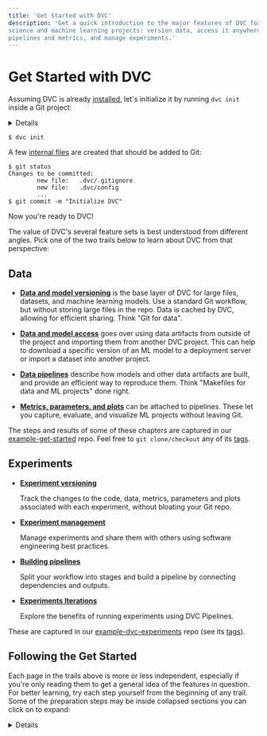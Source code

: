 ```yaml
---
title: 'Get Started with DVC'
description: 'Get a quick introduction to the major features of DVC for data
science and machine learning projects: version data, access it anywhere, capture
pipelines and metrics, and manage experiments.'
---
```


# Get Started with DVC

<!--
## Get Started with DVC
-->

Assuming DVC is already [installed](/doc/install), let's initialize it by
running `dvc init` inside a Git project:

<details>

### ⚙️ Expand to prepare a project.

Imagine we want to build an ML project from scratch. Let's start by creating a
Git repository:

```cli
$ mkdir example-get-started
$ cd example-get-started
$ git init
```

<admon type="info">

This directory name is used in our
[example-get-started](https://github.com/iterative/example-get-started) repo.

</admon>

</details>

```cli
$ dvc init
```

A few [internal files](/doc/user-guide/project-structure/internal-files) are
created that should be added to Git:

```cli
$ git status
Changes to be committed:
        new file:   .dvc/.gitignore
        new file:   .dvc/config
        ...
$ git commit -m "Initialize DVC"
```

Now you're ready to DVC!

The value of DVC's several feature sets is best understood from different
angles. Pick one of the two trails below to learn about DVC from that
perspective:

## Data

- **[Data and model versioning]** is the base layer of DVC for large files,
  datasets, and machine learning models. Use a standard Git workflow, but
  without storing large files in the repo. Data is cached by DVC, allowing for
  efficient sharing. Think "Git for data".

- **[Data and model access]** goes over using data artifacts from outside of the
  project and importing them from another DVC project. This can help to download
  a specific version of an ML model to a deployment server or import a dataset
  into another project.

- **[Data pipelines]** describe how models and other data artifacts are built,
  and provide an efficient way to reproduce them. Think "Makefiles for data and
  ML projects" done right.

- **[Metrics, parameters, and plots]** can be attached to pipelines. These let
  you capture, evaluate, and visualize ML projects without leaving Git.

[data and model versioning]: /doc/start/data-management/data-versioning
[data and model access]: /doc/start/data-management/data-and-model-access
[data pipelines]: /doc/start/data-management/data-pipelines
[metrics, parameters, and plots]:
  /doc/start/data-management/metrics-parameters-plots

<admon type="tip">

The steps and results of some of these chapters are captured in our
[example-get-started] repo. Feel free to `git clone/checkout` any of its
[tags][example-get-started-tags].

[example-get-started]: https://github.com/iterative/example-get-started
[example-get-started-tags]:
  https://github.com/iterative/example-get-started/tags

</admon>

## Experiments

- **[Experiment versioning]**

  Track the changes to the code, data, metrics, parameters and plots associated
  with each experiment, without bloating your Git repo.

- **[Experiment management]**

  Manage experiments and share them with others using software engineering best
  practices.

- **[Building pipelines]**

  Split your workflow into stages and build a pipeline by connecting
  dependencies and outputs.

- **[Experiments Iterations]**

  Explore the benefits of running experiments using DVC Pipelines.

[experiment versioning]: /doc/start/experiments/experiment-versioning
[experiment management]: /doc/start/experiments/experiment-management
[building pipelines]: /doc/start/experiments/building-pipelines
[experiments iterations]: /doc/start/experiments/experiment-iterations

<admon type="tip">

These are captured in our [example-dvc-experiments] repo (see its
[tags][example-dvc-experiments-tags]).

[example-dvc-experiments]: https://github.com/iterative/example-dvc-experiments
[example-dvc-experiments-tags]:
  https://github.com/iterative/example-dvc-experiments/tags

</admon>

## Following the Get Started

Each page in the trails above is more or less independent, especially if you're
only reading them to get a general idea of the features in question. For better
learning, try each step yourself from the beginning of any trail. Some of the
preparation steps may be inside collapsed sections you can click on to expand:

<details>

### Click for an example!

Click the header again to collapse this message. Or move on by picking a page
from the list above, left-side navigation, or just click `NEXT` below!

</details>
